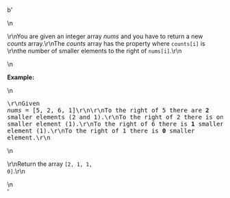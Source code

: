 b'<div class="question-description">\n<p><p>\r\nYou are given an integer array <i>nums</i> and you have to return a new <i>counts</i> array.\r\nThe <i>counts</i> array has the property where <code>counts[i]</code> is \r\nthe number of smaller elements to the right of <code>nums[i]</code>.\r\n</p>\n<p><b>Example:</b></p>\n<pre>\r\nGiven <i>nums</i> = [5, 2, 6, 1]\r\n\r\nTo the right of 5 there are <b>2</b> smaller elements (2 and 1).\r\nTo the right of 2 there is only <b>1</b> smaller element (1).\r\nTo the right of 6 there is <b>1</b> smaller element (1).\r\nTo the right of 1 there is <b>0</b> smaller element.\r\n</pre>\n<p>\r\nReturn the array <code>[2, 1, 1, 0]</code>.\r\n</p></p>\n</div>'